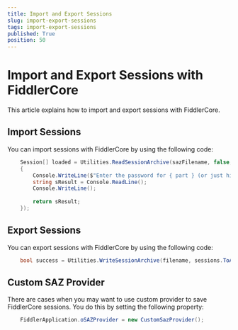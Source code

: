```yaml
---
title: Import and Export Sessions
slug: import-export-sessions
tags: import-export-sessions
published: True
position: 50
---
```


# Import and Export Sessions with FiddlerCore

This article explains how to import and export sessions with FiddlerCore.

## Import Sessions

You can import sessions with FiddlerCore by using the following code:
```c#
    Session[] loaded = Utilities.ReadSessionArchive(sazFilename, false, "", (file, part) =>
    {
        Console.WriteLine($"Enter the password for { part } (or just hit Enter to cancel):");
        string sResult = Console.ReadLine();
        Console.WriteLine();
        
        return sResult;
    });
```

## Export Sessions

You can export sessions with FiddlerCore by using the following code:
```c#
    bool success = Utilities.WriteSessionArchive(filename, sessions.ToArray(), password, false);
```

## Custom SAZ Provider

There are cases when you may want to use custom provider to save FiddlerCore sessions. You do this by setting the following property:
```c#
    FiddlerApplication.oSAZProvider = new CustomSazProvider();
```
